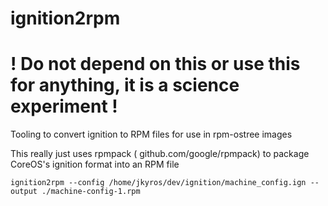 
# ignition2rpm

# ! Do not depend on this or use this for anything, it is a science experiment !

Tooling to convert ignition to RPM files for use in rpm-ostree images

This really just uses rpmpack ( github.com/google/rpmpack) to package CoreOS's ignition format into an RPM file

```
ignition2rpm --config /home/jkyros/dev/ignition/machine_config.ign --output ./machine-config-1.rpm
```
